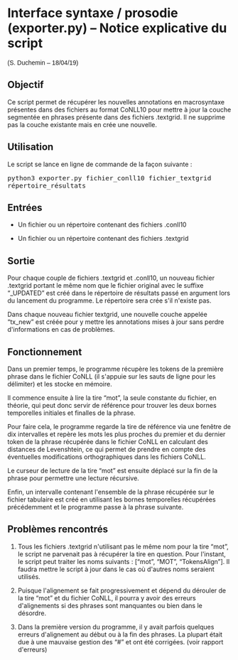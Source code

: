 # Interface syntaxe / prosodie (exporter.py) – Notice explicative du script

<font face="Calibri, sans-serif">(S. Duchemin – 18/04/19)</font>

## Objectif

Ce script permet de récupérer les nouvelles annotations en macrosyntaxe présentes dans des fichiers au format CoNLL10 pour mettre à jour la couche segmentée en phrases présente dans des fichiers .textgrid. Il ne supprime pas la couche existante mais en crée une nouvelle.

## Utilisation

Le script se lance en ligne de commande de la façon suivante :

<font face="Consolas, monospace"><font size="2" style="font-size: 11pt">python3 exporter.py fichier_conll10 fichier_textgrid répertoire_résultats</font></font>

## Entrées

*   Un fichier ou un répertoire contenant des fichiers .conll10

*   Un fichier ou un répertoire contenant des fichiers .textgrid

## Sortie

Pour chaque couple de fichiers .textgrid et .conll10, un nouveau fichier .textgrid portant le même nom que le fichier original avec le suffixe “_UPDATED” est créé dans le répertoire de résultats passé en argument lors du lancement du programme. Le répertoire sera crée s'il n'existe pas.

Dans chaque nouveau fichier textgrid, une nouvelle couche appelée “tx_new” est créée pour y mettre les annotations mises à jour sans perdre d'informations en cas de problèmes.

## Fonctionnement

Dans un premier temps, le programme récupère les tokens de la première phrase dans le fichier CoNLL (il s'appuie sur les sauts de ligne pour les délimiter) et les stocke en mémoire.

Il commence ensuite à lire la tire “mot”, la seule constante du fichier, en théorie, qui peut donc servir de référence pour trouver les deux bornes temporelles initiales et finalles de la phrase.

Pour faire cela, le programme regarde la tire de référence via une fenêtre de dix intervalles et repère les mots les plus proches du premier et du dernier token de la phrase récupérée dans le fichier CoNLL en calculant des distances de Levenshtein, ce qui permet de prendre en compte des éventuelles modifications orthographiques dans les fichiers CoNLL.

Le curseur de lecture de la tire “mot” est ensuite déplacé sur la fin de la phrase pour permettre une lecture récursive.

Enfin, un intervalle contenant l'ensemble de la phrase récupérée sur le fichier tabulaire est créé en utilisant les bornes temporelles récupérées précédemment et le programme passe à la phrase suivante.

## Problèmes rencontrés

1.  Tous les fichiers .textgrid n'utilisant pas le même nom pour la tire “mot”, le script ne parvenait pas à récupérer la tire en question. Pour l'instant, le script peut traiter les noms suivants : [“mot”, “MOT”, “TokensAlign”]. Il faudra mettre le script à jour dans le cas où d'autres noms seraient utilisés.

2.  Puisque l'alignement se fait progressivement et dépend du dérouler de la tire “mot” et du fichier CoNLL, il pourra y avoir des erreurs d'alignements si des phrases sont manquantes ou bien dans le désordre.

3.  Dans la première version du programme, il y avait parfois quelques erreurs d'alignement au début ou à la fin des phrases. La plupart était due à une mauvaise gestion des “#” et ont été corrigées. (voir rapport d'erreurs)
